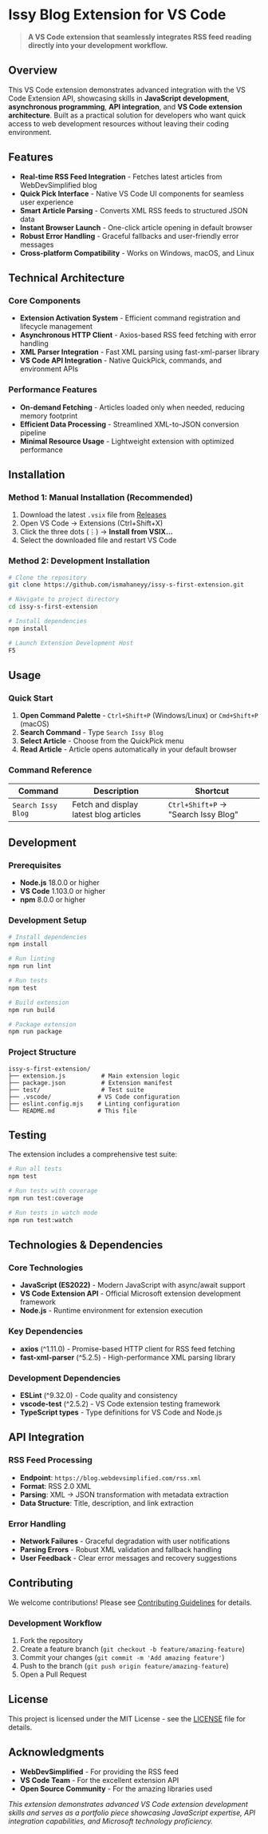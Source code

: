 # Issy Blog Extension for VS Code

> **A VS Code extension that seamlessly integrates RSS feed reading directly into your development workflow.**

##  Overview

This VS Code extension demonstrates advanced integration with the VS Code Extension API, showcasing skills in **JavaScript development**, **asynchronous programming**, **API integration**, and **VS Code extension architecture**. Built as a practical solution for developers who want quick access to web development resources without leaving their coding environment.

## Features

- **Real-time RSS Feed Integration** - Fetches latest articles from WebDevSimplified blog
- **Quick Pick Interface** - Native VS Code UI components for seamless user experience
- **Smart Article Parsing** - Converts XML RSS feeds to structured JSON data
- **Instant Browser Launch** - One-click article opening in default browser
- **Robust Error Handling** - Graceful fallbacks and user-friendly error messages
- **Cross-platform Compatibility** - Works on Windows, macOS, and Linux

## Technical Architecture

### Core Components
- **Extension Activation System** - Efficient command registration and lifecycle management
- **Asynchronous HTTP Client** - Axios-based RSS feed fetching with error handling
- **XML Parser Integration** - Fast XML parsing using fast-xml-parser library
- **VS Code API Integration** - Native QuickPick, commands, and environment APIs

### Performance Features
- **On-demand Fetching** - Articles loaded only when needed, reducing memory footprint
- **Efficient Data Processing** - Streamlined XML-to-JSON conversion pipeline
- **Minimal Resource Usage** - Lightweight extension with optimized performance

## Installation

### Method 1: Manual Installation (Recommended)
1. Download the latest `.vsix` file from [Releases](https://github.com/ismahaneyy/issy-s-first-extension/releases)
2. Open VS Code → Extensions (Ctrl+Shift+X)
3. Click the three dots (⋮) → **Install from VSIX...**
4. Select the downloaded file and restart VS Code

### Method 2: Development Installation
```bash
# Clone the repository
git clone https://github.com/ismahaneyy/issy-s-first-extension.git

# Navigate to project directory
cd issy-s-first-extension

# Install dependencies
npm install

# Launch Extension Development Host
F5
```

## Usage

### Quick Start
1. **Open Command Palette** - `Ctrl+Shift+P` (Windows/Linux) or `Cmd+Shift+P` (macOS)
2. **Search Command** - Type `Search Issy Blog`
3. **Select Article** - Choose from the QuickPick menu
4. **Read Article** - Article opens automatically in your default browser

### Command Reference
| Command | Description | Shortcut |
|---------|-------------|----------|
| `Search Issy Blog` | Fetch and display latest blog articles | `Ctrl+Shift+P` → "Search Issy Blog" |

##  Development

### Prerequisites
- **Node.js** 18.0.0 or higher
- **VS Code** 1.103.0 or higher
- **npm** 8.0.0 or higher

### Development Setup
```bash
# Install dependencies
npm install

# Run linting
npm run lint

# Run tests
npm test

# Build extension
npm run build

# Package extension
npm run package
```

### Project Structure
```
issy-s-first-extension/
├── extension.js          # Main extension logic
├── package.json          # Extension manifest
├── test/                 # Test suite
├── .vscode/             # VS Code configuration
├── eslint.config.mjs    # Linting configuration
└── README.md            # This file
```

## Testing

The extension includes a comprehensive test suite:
```bash
# Run all tests
npm test

# Run tests with coverage
npm run test:coverage

# Run tests in watch mode
npm run test:watch
```

## Technologies & Dependencies

### Core Technologies
- **JavaScript (ES2022)** - Modern JavaScript with async/await support
- **VS Code Extension API** - Official Microsoft extension development framework
- **Node.js** - Runtime environment for extension execution

### Key Dependencies
- **axios** (^1.11.0) - Promise-based HTTP client for RSS feed fetching
- **fast-xml-parser** (^5.2.5) - High-performance XML parsing library

### Development Dependencies
- **ESLint** (^9.32.0) - Code quality and consistency
- **vscode-test** (^2.5.2) - VS Code extension testing framework
- **TypeScript types** - Type definitions for VS Code and Node.js

## API Integration

### RSS Feed Processing
- **Endpoint**: `https://blog.webdevsimplified.com/rss.xml`
- **Format**: RSS 2.0 XML
- **Parsing**: XML → JSON transformation with metadata extraction
- **Data Structure**: Title, description, and link extraction

### Error Handling
- **Network Failures** - Graceful degradation with user notifications
- **Parsing Errors** - Robust XML validation and fallback handling
- **User Feedback** - Clear error messages and recovery suggestions



##  Contributing

We welcome contributions! Please see [Contributing Guidelines](CONTRIBUTING.md) for details.

### Development Workflow
1. Fork the repository
2. Create a feature branch (`git checkout -b feature/amazing-feature`)
3. Commit your changes (`git commit -m 'Add amazing feature'`)
4. Push to the branch (`git push origin feature/amazing-feature`)
5. Open a Pull Request

##  License

This project is licensed under the MIT License - see the [LICENSE](LICENSE) file for details.

##  Acknowledgments

- **WebDevSimplified** - For providing the RSS feed
- **VS Code Team** - For the excellent extension API
- **Open Source Community** - For the amazing libraries used



*This extension demonstrates advanced VS Code extension development skills and serves as a portfolio piece showcasing JavaScript expertise, API integration capabilities, and Microsoft technology proficiency.*



